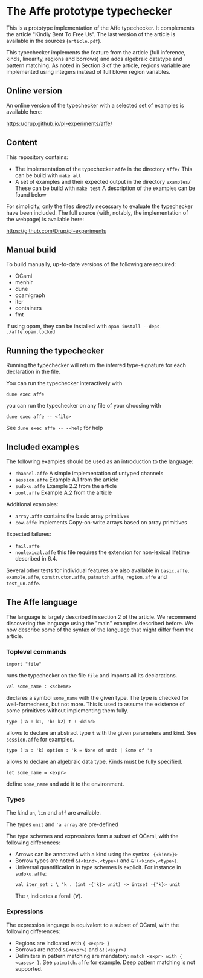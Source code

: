 # The Affe prototype typechecker

This is a prototype implementation of the Affe typechecker. It complements
the article "Kindly Bent To Free Us". The last version of the article is
available in the sources (`article.pdf`).

This typechecker implements the feature from the article (full inference, kinds, linearity, regions and borrows) and adds algebraic datatype and pattern matching.
As noted in Section 3 of the article, regions variable are implemented using
integers instead of full blown region variables.

## Online version 

An online version of the typechecker with a selected set of examples is available here:

  https://drup.github.io/pl-experiments/affe/
  
## Content

This repository contains:
- The implementation of the typechecker `affe` in the directory `affe/`
  This can be build with `make all`
- A set of examples and their expected output in the directory `examples/`
  These can be build with `make test`
  A description of the examples can be found below

For simplicity, only the files directly necessary to evaluate the 
typechecker have been included. The full source (with, notably,
the implementation of the webpage) is available here:

  https://github.com/Drup/pl-experiments

## Manual build

To build manually, up-to-date versions of the following are required:
- OCaml
- menhir
- dune
- ocamlgraph
- iter
- containers
- fmt

If using opam, 
they can be installed with `opam install --deps ./affe.opam.locked`

## Running the typechecker

Running the typechecker will return the inferred type-signature for each declaration
in the file.

You can run the typechecker interactively with 
```
dune exec affe
```

you can run the typechecker on any file of your choosing with
```
dune exec affe -- <file>
```

See `dune exec affe -- --help` for help

## Included examples 

The following examples should be used as an introduction
to the language:

- `channel.affe` A simple implementation of untyped channels
- `session.affe` Example A.1 from the article
- `sudoku.affe` Example 2.2 from the article
- `pool.affe` Example A.2 from the article

Additional examples:

- `array.affe` contains the basic array primitives
- `cow.affe` implements Copy-on-write arrays based on array primitives

Expected failures:

- `fail.affe`
- `nonlexical.affe` this file requires the extension for non-lexical lifetime described in 6.4.

Several other tests for individual features are also available in `basic.affe`, `example.affe`, `constructor.affe`, `patmatch.affe`, `region.affe` and `test_un.affe`.


## The Affe language

The language is largely described in section 2 of the article. We recommend 
discovering the language using the "main" examples described before.
We now describe some of the syntax of the language that might differ from the
article.

### Toplevel commands

```
import "file"
```
runs the typechecker on the file `file` and imports all its declarations.

```
val some_name : <scheme>
```
declares a symbol `some_name` with the given type. The type is checked for well-formedness, but not more. This is used to assume the existence of some primitives without implementing them fully.

```
type ('a : k1, 'b: k2) t : <kind>
```
allows to declare an abstract type `t` with the given parameters and kind. See `session.affe` for examples.

```
type ('a : 'k) option : 'k = None of unit | Some of 'a
```
allows to declare an algebraic data type. Kinds must be fully specified.

```
let some_name = <expr>
```
define `some_name` and add it to the environment.

### Types

The kind `un`, `lin` and `aff` are available.

The types `unit` and `'a array` are pre-defined

The type schemes and expressions form a subset of OCaml, with
the following differences:
- Arrows can be annotated with a kind using the syntax `-{<kind>}>`
- Borrow types are noted `&(<kind>,<type>)` and `&!(<kind>,<type>)`.
- Universal quantification in type schemes is explicit. For instance in `sudoku.affe`:
  ```
  val iter_set : \ 'k . (int -{'k}> unit) -> intset -{'k}> unit
  ```
  The `\` indicates a forall (∀).

### Expressions

The expression language is equivalent to a subset of OCaml, with the following
differences:
- Regions are indicated with `{ <expr> }`
- Borrows are noted `&(<expr>)` and `&!(<expr>)`
- Delimiters in pattern matching are mandatory: `match <expr> with { <cases> }`. See `patmatch.affe` for example. Deep pattern matching is not supported.
